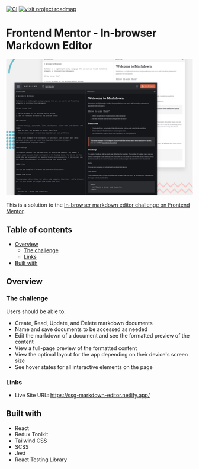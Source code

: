 [![CI](https://github.com/sumanjitsg/markdown-editor/actions/workflows/ci.yml/badge.svg?branch=main)](https://github.com/sumanjitsg/markdown-editor/actions/workflows/ci.yml)
[![visit project roadmap](https://img.shields.io/badge/visit%20project%20roadmap-blue?style=flat)](https://github.com/users/sumanjitsg/projects/1)

# Frontend Mentor - In-browser Markdown Editor

![Design preview for the In-browser markdown editor coding challenge](./design/preview.jpg)

This is a solution to the [In-browser markdown editor challenge on Frontend Mentor](https://www.frontendmentor.io/challenges/inbrowser-markdown-editor-r16TrrQX9).

## Table of contents

- [Overview](#overview)
  - [The challenge](#the-challenge)
  - [Links](#links)
- [Built with](#built-with)

## Overview

### The challenge

Users should be able to:

- Create, Read, Update, and Delete markdown documents
- Name and save documents to be accessed as needed
- Edit the markdown of a document and see the formatted preview of the content
- View a full-page preview of the formatted content
- View the optimal layout for the app depending on their device's screen size
- See hover states for all interactive elements on the page

### Links

- Live Site URL: https://ssg-markdown-editor.netlify.app/

## Built with

- React
- Redux Toolkit
- Tailwind CSS
- SCSS
- Jest
- React Testing Library
